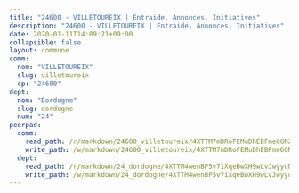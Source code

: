 ```yaml
---
title: "24600 - VILLETOUREIX | Entraide, Annonces, Initiatives"
description: "24600 - VILLETOUREIX | Entraide, Annonces, Initiatives"
date: 2020-01-11T14:09:21+09:00
collapsible: false
layout: commune
comm:
  nom: "VILLETOUREIX"
  slug: villetoureix
  cp: "24600"
dept:
  nom: "Dordogne"
  slug: dordogne
  num: "24"
peerpad:
  comm:
    read_path: /r/markdown/24600_villetoureix/4XTTM7mDRoFEMuDhEBFme6GN2sNFgXUVyRT2q8oZugzEK7xkn
    write_path: /w/markdown/24600_villetoureix/4XTTM7mDRoFEMuDhEBFme6GN2sNFgXUVyRT2q8oZugzEK7xkn-K3TgV1xXmqnaTATQAk8BqoJC7pXBDfXFxNWqKY63Wg73J8SesJjp5fuNGac74PFyhJaJ9CMuGzjiMStgrgZsiYMGG46vQeqgyZRJzPrDuEvhcrysKbZDB6xrsoeTJnTVJx8M7YeA
  dept:
    read_path: /r/markdown/24_dordogne/4XTTM4wenBP5v7iXqeBwXH9wLvJwyyuNKzLxRyGzSZXmCuzgg
    write_path: /w/markdown/24_dordogne/4XTTM4wenBP5v7iXqeBwXH9wLvJwyyuNKzLxRyGzSZXmCuzgg-K3TgUusQQUSAmJPXozCTSBeqjqksxkVWGVxtHwEFrs5RuocQr8weKG2oQg7MVeg2F9Hhv7ggtBiBU8D9pdXEPa9M67VU3BzgAG9BCtQw3VY3Xcxk2YSegk3iUXMkpicGxxJr7mWp
---
```


